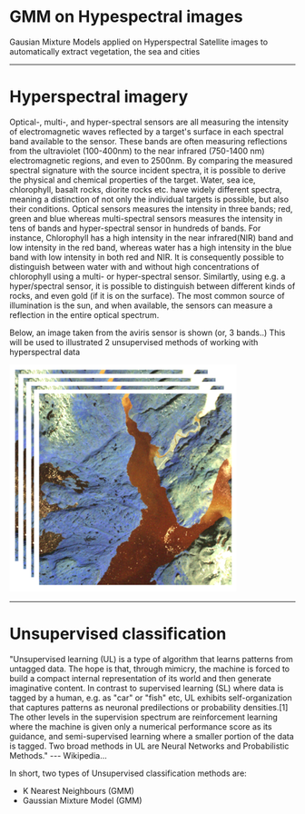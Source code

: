 
# GMM on Hypespectral images
Gausian Mixture Models applied on Hyperspectral Satellite images to automatically extract vegetation, the sea and cities

-----------------------------------
# Hyperspectral imagery
Optical-, multi-, and hyper-spectral sensors are all measuring the intensity of electromagnetic waves reflected by a target's surface in each spectral band available to the sensor. These bands are often measuring reflections from the ultraviolet (100-400nm) to the near infrared (750-1400 nm) electromagnetic regions, and even to 2500nm. By comparing the measured spectral signature with the source incident spectra, it is possible to derive the physical and chemical properties of the target. Water, sea ice, chlorophyll, basalt rocks, diorite rocks  etc. have widely different spectra, meaning a distinction of not only the individual targets is possible, but also their conditions. Optical sensors measures the intensity in three bands; red, green and blue whereas multi-spectral sensors measures the intensity in tens of bands and hyper-spectral sensor in hundreds of bands. For instance, Chlorophyll has a high intensity in the near infrared(NIR) band and low intensity in the red band, whereas water has a high intensity in the blue band with low intensity in both red and NIR. It is consequently possible to distinguish between water with and without high concentrations of chlorophyll using a multi- or hyper-spectral sensor. Similartly, using e.g. a hyper/spectral sensor, it is possible to distinguish between different kinds of rocks, and even gold (if it is on the surface). The most common source of illumination is the sun, and when available, the sensors can measure a reflection in the entire optical spectrum.

Below, an image taken from the aviris sensor is shown (or, 3 bands..) This will be used to illustrated 2 unsupervised methods of working with hyperspectral data

<img src="figures/hyper1.PNG" width="400" height="400">


----------------------------------
# Unsupervised classification

"Unsupervised learning (UL) is a type of algorithm that learns patterns from untagged data. The hope is that, through mimicry, the machine is forced to build a compact internal representation of its world and then generate imaginative content. In contrast to supervised learning (SL) where data is tagged by a human, e.g. as "car" or "fish" etc, UL exhibits self-organization that captures patterns as neuronal predilections or probability densities.[1] The other levels in the supervision spectrum are reinforcement learning where the machine is given only a numerical performance score as its guidance, and semi-supervised learning where a smaller portion of the data is tagged. Two broad methods in UL are Neural Networks and Probabilistic Methods." --- Wikipedia... 

In short, two types of Unsupervised classification methods are:
  * K Nearest Neighbours (GMM)
  * Gaussian Mixture Model (GMM)
